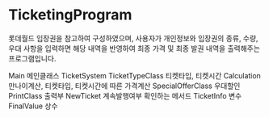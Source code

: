 # TicketingProgram
롯데월드 입장권을 참고하여 구성하였으며, 사용자가 개인정보와 입장권의 종류, 수량, 우대 사항을 입력하면 해당 내역을 반영하여 최종 가격 및 최종 발권 내역을 출력해주는 프로그램입니다.

Main 메인클래스
TicketSystem 
TicketTypeClass 티켓타입,  티켓시간
Calculation 만나이계산, 티켓타입, 티켓시간에 따른 가격계산
SpecialOfferClass 우대할인
PrintClass 출력부
NewTicket 계속발행여부 확인하는 메서드
TicketInfo 변수
FinalValue 상수
